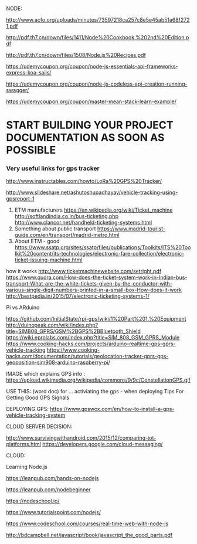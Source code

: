 NODE:

http://www.acfo.org/uploads/minutes/73597218ca257c8e5e45ab51a68f2721.pdf

http://pdf.th7.cn/down/files/1411/Node%20Cookbook,%202nd%20Edition.pdf

http://pdf.th7.cn/down/files/1508/Node.js%20Recipes.pdf

https://udemycoupon.org/coupon/node-js-essentials-api-frameworks-express-koa-sails/

https://udemycoupon.org/coupon/node-js-codeless-api-creation-running-swagger/

https://udemycoupon.org/coupon/master-mean-stack-learn-example/

# START BUILDING YOUR PROJECT DOCUMENTATION AS SOON AS POSSIBLE
### Very useful links for gps tracker
http://www.instructables.com/howto/LoRa%20GPS%20Tracker/

http://www.slideshare.net/ashutoshupadhayay/vehicle-tracking-using-gpsreport-1

1. ETM manufacturers
https://en.wikipedia.org/wiki/Ticket_machine
http://softlandindia.co.in/bus-ticketing.php
http://www.clancor.net/handheld-ticketing-systems.html
2. Something about public transport
https://www.madrid-tourist-guide.com/en/transport/madrid-metro.html
3. About ETM - good
https://www.ssatp.org/sites/ssatp/files/publications/Toolkits/ITS%20Toolkit%20content/its-technologies/electronic-fare-collection/electronic-ticket-issuing-machine.html

how it works
http://www.ticketmachinewebsite.com/setright.pdf
https://www.quora.com/How-does-the-ticket-system-work-in-Indian-bus-transport-What-are-the-white-tickets-given-by-the-conductor-with-various-single-digit-numbers-printed-in-a-small-box-How-does-it-work
http://bestpedia.in/2015/07/electronic-ticketing-systems-1/


Pi vs ARduino

https://github.com/InitialState/rpi-gps/wiki/1%20Part%201.%20Equipment
http://duinopeak.com/wiki/index.php?title=SIM808_GPRS/GSM%2BGPS%2BBluetooth_Shield
https://wiki.eprolabs.com/index.php?title=SIM_808_GSM_GPRS_Module
https://www.cooking-hacks.com/projects/arduino-realtime-gps-gprs-vehicle-tracking
https://www.cooking-hacks.com/documentation/tutorials/geolocation-tracker-gprs-gps-geoposition-sim908-arduino-raspberry-pi/

IMAGE which explains GPS info :
https://upload.wikimedia.org/wikipedia/commons/9/9c/ConstellationGPS.gif


USE THIS: (word doc)
for ... activiating the gps - when deploying 
Tips For Getting Good GPS Signals

DEPLOYING GPS:
https://www.gpswox.com/en/how-to-install-a-gps-vehicle-tracking-system

CLOUD SERVER DECISION:

http://www.survivingwithandroid.com/2015/12/comparing-iot-platforms.html
https://developers.google.com/cloud-messaging/

CLOUD:

Learning Node.js

https://leanpub.com/hands-on-nodejs

https://leanpub.com/nodebeginner

https://nodeschool.io/

https://www.tutorialspoint.com/nodejs/

https://www.codeschool.com/courses/real-time-web-with-node-js

http://bdcampbell.net/javascript/book/javascript_the_good_parts.pdf


